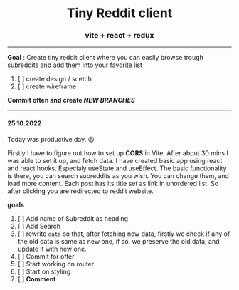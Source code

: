 # <center>Tiny Reddit client</center>
### <center>vite + react + redux</center>
---
**Goal** : Create tiny reddit client where you can easily browse trough subreddits and add them into your favorite list

1. [ ] create design / scetch
2. [ ] create wireframe

**Commit often and create _NEW BRANCHES_**

---
#### 25.10.2022

Today was productive day. :satisfied:

Firstly I have to figure out how to set up **CORS** in Vite. After about 30 mins I was able to set it up, and fetch data.
I have created basic app using react and react hooks. Especialy useState and useEffect.
The basic functionality is there, you can search subreddits as you wish. You can change them, and load more content.
Each post has its title set as link in unordered list. So after clicking you are redirected to reddit website.

**goals**
1. [ ] Add name of Subreddit as heading
2. [ ] Add Search
3. [ ] rewrite <code>data</code> so that, after fetching new data, firstly we check if any of the old data is same as new one, if so, we preserve the old data, and update it with new one.
4. [ ] Commit for ofter
5. [ ] Start working on router
6. [ ] Start on styling
7. [ ] **Comment**

